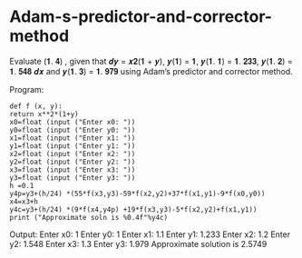 # Adam-s-predictor-and-corrector-method

Evaluate (𝟏. 𝟒) , given that 𝒅𝒚 = 𝒙𝟐(𝟏 + 𝒚), 𝒚(𝟏) = 𝟏, 𝒚(𝟏. 𝟏) = 𝟏. 𝟐𝟑𝟑, 𝒚(𝟏. 𝟐) = 𝟏. 𝟓𝟒𝟖
𝒅𝒙
and 𝒚(𝟏. 𝟑) = 𝟏. 𝟗𝟕𝟗 using Adam’s predictor and corrector method.

Program:
```python3
def f (x, y):
return x**2*(1+y)
x0=float (input ("Enter x0: "))
y0=float (input ("Enter y0: "))
x1=float (input ("Enter x1: "))
y1=float (input ("Enter y1: "))
x2=float (input ("Enter x2: "))
y2=float (input ("Enter y2: "))
x3=float (input ("Enter x3: "))
y3=float (input ("Enter y3: "))
h =0.1
y4p=y3+(h/24) *(55*f(x3,y3)-59*f(x2,y2)+37*f(x1,y1)-9*f(x0,y0))
x4=x3+h
y4c=y3+(h/24) *(9*f(x4,y4p) +19*f(x3,y3)-5*f(x2,y2)+f(x1,y1))
print ("Approximate soln is %0.4f"%y4c)
```
Output:
Enter x0: 1
Enter y0: 1
Enter x1: 1.1
Enter y1: 1.233
Enter x2: 1.2
Enter y2: 1.548
Enter x3: 1.3
Enter y3: 1.979
Approximate solution is 2.5749
